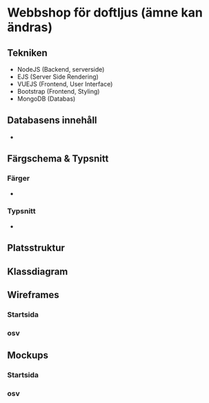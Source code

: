 # Webbshop för doftljus (ämne kan ändras)

## Tekniken 
- NodeJS (Backend, serverside)
- EJS (Server Side Rendering)
- VUEJS (Frontend, User Interface)
- Bootstrap (Frontend, Styling)
- MongoDB (Databas)

## Databasens innehåll
-

## Färgschema & Typsnitt
### Färger
-

### Typsnitt
-

## Platsstruktur


## Klassdiagram

## Wireframes

### Startsida

### osv

## Mockups

### Startsida

### osv
